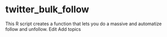 # twitter_bulk_follow
This R script creates a function that lets you do a massive and automatize follow and unfollow. Edit Add topics
